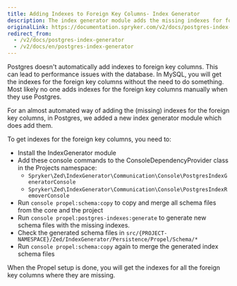 ```yaml
---
title: Adding Indexes to Foreign Key Columns- Index Generator
description: The index generator module adds the missing indexes for foreign key columns in Postgres.
originalLink: https://documentation.spryker.com/v2/docs/postgres-index-generator
redirect_from:
  - /v2/docs/postgres-index-generator
  - /v2/docs/en/postgres-index-generator
---
```


Postgres doesn't automatically add indexes to foreign key columns. This can lead to performance issues with the database. In MySQL, you will get the indexes for the foreign key columns without the need to do something. Most likely no one adds indexes for the foreign key columns manually when they use Postgres.

For an almost automated way of adding the (missing) indexes for the foreign key columns, in Postgres, we added a new index generator module which does add them.

To get indexes for the foreign key columns, you need to:

* Install the IndexGenerator module
* Add these console commands to the ConsoleDependencyProvider class in the Projects namespace:
  * `Spryker\Zed\IndexGenerator\Communication\Console\PostgresIndexGeneratorConsole`
  * `Spryker\Zed\IndexGenerator\Communication\Console\PostgresIndexRemoverConsole`
* Run `console propel:schema:copy` to copy and merge all schema files from the core and the project
* Run `console propel:postgres-indexes:generate` to generate new schema files with the missing indexes.
* Check the generated schema files in `src/{PROJECT-NAMESPACE}/Zed/IndexGenerator/Persistence/Propel/Schema/*`
* Run `console propel:schema:copy` again to merge the generated index schema files

When the Propel setup is done, you will get the indexes for all the foreign key columns where they are missing.

 
<!-- Last review date: Oct 17, 2018 by René Klatt, Dmitry Beirak  -->
